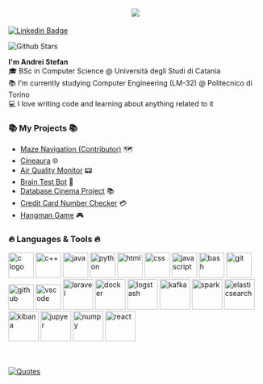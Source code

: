 <!DOCTYPE html>
<html lang="en">
<body>
  <h1 align="center">
    <a href="https://git.io/typing-svg">
      <img src="https://readme-typing-svg.herokuapp.com/?lines=Hi,+Developer!+💻;&center=true&size=30">
    </a>
  </h1>

  <a href="https://www.linkedin.com/in/andreistefand/">
      <img src="https://img.shields.io/badge/-LinkedIn-blue?style=flat-square&logo=Linkedin&logoColor=white" alt="Linkedin Badge">
  </a>

![Github Stars](https://img.shields.io/github/stars/picred?style=social)<br>

  <p>
    <strong>I'm Andrei Stefan</strong></u>
    <br>
    🎓 BSc in Computer Science @ Università degli Studi di Catania
    <br>
    📚 I'm currently studying Computer Engineering (LM-32) @ Politecnico di Torino
    <br>
    💻 I love writing code and learning about anything related to it
  </p>

  <h3 align="justify">📚 My Projects 📚</h3>
  <ul>
      <li><a href="https://github.com/Picred/cineaura">Maze Navigation (Contributor)</a> 🗺️ </li>
      <li><a href="https://github.com/Picred/cineaura">Cineaura</a> 🌐</li>
      <li><a href="https://github.com/Picred/air-quality-monitor">Air Quality Monitor</a> 📟</li>
      <li><a href="https://github.com/Picred/brain-test-bot">Brain Test Bot</a> 🧠</li>
      <li><a href="https://github.com/Picred/cinema-database">Database Cinema Project</a> 📚</li>
      <li><a href="https://github.com/Picred/ccn-check">Credit Card Number Checker</a> 💳</li>
      <li><a href="https://github.com/Picred/hangman-game">Hangman Game</a> 🎮</li>
  </ul>


  <h3 align="justify">🔥 Languages & Tools 🔥</h3>
  <p>
    <img  src="https://cdn.jsdelivr.net/gh/devicons/devicon@latest/icons/c/c-original.svg" style="width:50px;" alt="c logo"/>
    <img  src="https://cdn.jsdelivr.net/gh/devicons/devicon@latest/icons/cplusplus/cplusplus-original.svg" style="width:50px" alt="c++" />
    <img  src="https://cdn.jsdelivr.net/gh/devicons/devicon@latest/icons/java/java-original-wordmark.svg" style="width:50px" alt="java"/>
    <img  src="https://cdn.jsdelivr.net/gh/devicons/devicon@latest/icons/python/python-original-wordmark.svg" style="width:50px" alt="python"/>
    <img  src="https://cdn.jsdelivr.net/gh/devicons/devicon@latest/icons/html5/html5-original-wordmark.svg" style="width:50px" alt="html"/>
    <img  src="https://cdn.jsdelivr.net/gh/devicons/devicon@latest/icons/css3/css3-original-wordmark.svg" style="width:50px" alt="css"/>
    <img  src="https://cdn.jsdelivr.net/gh/devicons/devicon@latest/icons/javascript/javascript-original.svg" style="width:50px" alt="javascript"/>
    <img  src="https://cdn.jsdelivr.net/gh/devicons/devicon@latest/icons/bash/bash-original.svg" style="width:50px" alt="bash"/>
    <img  src="https://cdn.jsdelivr.net/gh/devicons/devicon@latest/icons/git/git-original-wordmark.svg" style="width:50px" alt="git"/>
    <img  src="https://cdn.jsdelivr.net/gh/devicons/devicon@latest/icons/github/github-original-wordmark.svg" style="width:50px" alt="github"/>    
    <img  src="https://cdn.jsdelivr.net/gh/devicons/devicon@latest/icons/vscode/vscode-original-wordmark.svg" style="width:50px" alt="vscode"/>
    <img  src="https://cdn.jsdelivr.net/gh/devicons/devicon@latest/icons/laravel/laravel-original-wordmark.svg" style="width:60px" alt="laravel"/>
    <img  src="https://cdn.jsdelivr.net/gh/devicons/devicon@latest/icons/docker/docker-original-wordmark.svg" style="width:60px" alt="docker"/>
    <img src="https://cdn.jsdelivr.net/gh/devicons/devicon@latest/icons/logstash/logstash-original.svg"style="width:60px" alt="logstash"/>
    <img  src="https://cdn.jsdelivr.net/gh/devicons/devicon@latest/icons/apachekafka/apachekafka-original-wordmark.svg" style="width:60px" alt="kafka"/>
    <img  src="https://cdn.jsdelivr.net/gh/devicons/devicon@latest/icons/apachespark/apachespark-original-wordmark.svg" style="width:60px" alt="spark" />
    <img src="https://cdn.jsdelivr.net/gh/devicons/devicon@latest/icons/elasticsearch/elasticsearch-original.svg" style="width:60px" alt="elasticsearch" />
    <img  src="https://cdn.jsdelivr.net/gh/devicons/devicon@latest/icons/kibana/kibana-original-wordmark.svg" style="width:60px" alt="kibana" />
    <img  src="https://cdn.jsdelivr.net/gh/devicons/devicon@latest/icons/jupyter/jupyter-original-wordmark.svg" style="width:60px" alt="jupyer" />
    <img src="https://cdn.jsdelivr.net/gh/devicons/devicon@latest/icons/numpy/numpy-original-wordmark.svg" style="width:60px" alt="numpy"/>
    <img src="https://cdn.jsdelivr.net/gh/devicons/devicon@latest/icons/react/react-original-wordmark.svg" style="width:60px" alt="react"/>

  </p>



  <br>
  <br>

  <a href="https://github.com/piyushsuthar/github-readme-quotes">
    <img class="quote" src="https://quotes-github-readme.vercel.app/api?type=horizontal&theme=gruvbox" alt="Quotes">
  </a>
</body>
</html>
